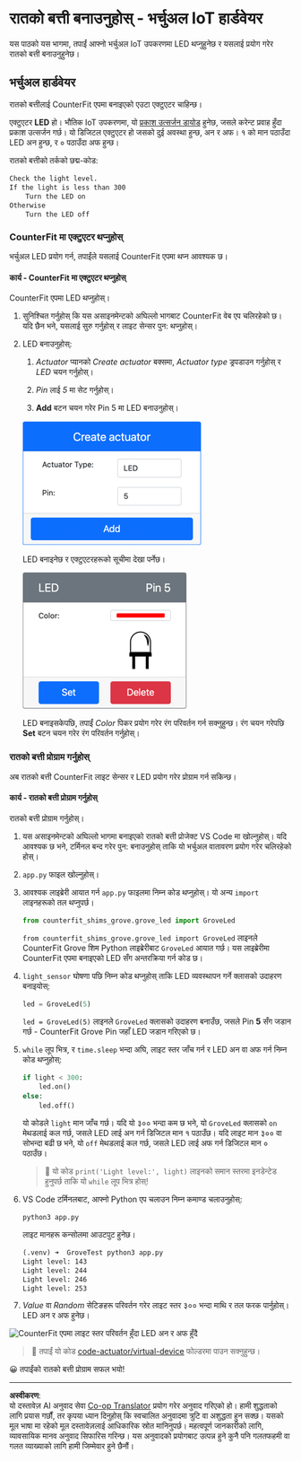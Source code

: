 <!--
CO_OP_TRANSLATOR_METADATA:
{
  "original_hash": "9c640f93263fd9adbfda920739e09feb",
  "translation_date": "2025-08-27T12:49:18+00:00",
  "source_file": "1-getting-started/lessons/3-sensors-and-actuators/virtual-device-actuator.md",
  "language_code": "ne"
}
-->
# रातको बत्ती बनाउनुहोस् - भर्चुअल IoT हार्डवेयर

यस पाठको यस भागमा, तपाईं आफ्नो भर्चुअल IoT उपकरणमा LED थप्नुहुनेछ र यसलाई प्रयोग गरेर रातको बत्ती बनाउनुहुनेछ।

## भर्चुअल हार्डवेयर

रातको बत्तीलाई CounterFit एपमा बनाइएको एउटा एक्टुएटर चाहिन्छ।

एक्टुएटर **LED** हो। भौतिक IoT उपकरणमा, यो [प्रकाश उत्सर्जन डायोड](https://wikipedia.org/wiki/Light-emitting_diode) हुनेछ, जसले करेन्ट प्रवाह हुँदा प्रकाश उत्सर्जन गर्छ। यो डिजिटल एक्टुएटर हो जसको दुई अवस्था हुन्छ, अन र अफ। १ को मान पठाउँदा LED अन हुन्छ, र ० पठाउँदा अफ हुन्छ।

रातको बत्तीको तर्कको छद्म-कोड:

```output
Check the light level.
If the light is less than 300
    Turn the LED on
Otherwise
    Turn the LED off
```

### CounterFit मा एक्टुएटर थप्नुहोस्

भर्चुअल LED प्रयोग गर्न, तपाईंले यसलाई CounterFit एपमा थप्न आवश्यक छ।

#### कार्य - CounterFit मा एक्टुएटर थप्नुहोस्

CounterFit एपमा LED थप्नुहोस्।

1. सुनिश्चित गर्नुहोस् कि यस असाइनमेन्टको अघिल्लो भागबाट CounterFit वेब एप चलिरहेको छ। यदि छैन भने, यसलाई सुरु गर्नुहोस् र लाइट सेन्सर पुन: थप्नुहोस्।

1. LED बनाउनुहोस्:

    1. *Actuator* प्यानको *Create actuator* बक्समा, *Actuator type* ड्रपडाउन गर्नुहोस् र *LED* चयन गर्नुहोस्।

    1. *Pin* लाई *5* मा सेट गर्नुहोस्।

    1. **Add** बटन चयन गरेर Pin 5 मा LED बनाउनुहोस्।

    ![LED सेटिङहरू](../../../../../translated_images/counterfit-create-led.ba9db1c9b8c622a635d6dfae5cdc4e70c2b250635bd4f0601c6cf0bd22b7ba46.ne.png)

    LED बनाइनेछ र एक्टुएटरहरूको सूचीमा देखा पर्नेछ।

    ![LED बनाइएको](../../../../../translated_images/counterfit-led.c0ab02de6d256ad84d9bad4d67a7faa709f0ea83e410cfe9b5561ef0cef30b1c.ne.png)

    LED बनाइसकेपछि, तपाईं *Color* पिकर प्रयोग गरेर रंग परिवर्तन गर्न सक्नुहुन्छ। रंग चयन गरेपछि **Set** बटन चयन गरेर रंग परिवर्तन गर्नुहोस्।

### रातको बत्ती प्रोग्राम गर्नुहोस्

अब रातको बत्ती CounterFit लाइट सेन्सर र LED प्रयोग गरेर प्रोग्राम गर्न सकिन्छ।

#### कार्य - रातको बत्ती प्रोग्राम गर्नुहोस्

रातको बत्ती प्रोग्राम गर्नुहोस्।

1. यस असाइनमेन्टको अघिल्लो भागमा बनाइएको रातको बत्ती प्रोजेक्ट VS Code मा खोल्नुहोस्। यदि आवश्यक छ भने, टर्मिनल बन्द गरेर पुन: बनाउनुहोस् ताकि यो भर्चुअल वातावरण प्रयोग गरेर चलिरहेको होस्।

1. `app.py` फाइल खोल्नुहोस्।

1. आवश्यक लाइब्रेरी आयात गर्न `app.py` फाइलमा निम्न कोड थप्नुहोस्। यो अन्य `import` लाइनहरूको तल थप्नुपर्छ।

    ```python
    from counterfit_shims_grove.grove_led import GroveLed
    ```

    `from counterfit_shims_grove.grove_led import GroveLed` लाइनले CounterFit Grove शिम Python लाइब्रेरीबाट `GroveLed` आयात गर्छ। यस लाइब्रेरीमा CounterFit एपमा बनाइएको LED सँग अन्तरक्रिया गर्न कोड छ।

1. `light_sensor` घोषणा पछि निम्न कोड थप्नुहोस् ताकि LED व्यवस्थापन गर्ने क्लासको उदाहरण बनाइयोस्:

    ```python
    led = GroveLed(5)
    ```

    `led = GroveLed(5)` लाइनले `GroveLed` क्लासको उदाहरण बनाउँछ, जसले Pin **5** सँग जडान गर्छ - CounterFit Grove Pin जहाँ LED जडान गरिएको छ।

1. `while` लूप भित्र, र `time.sleep` भन्दा अघि, लाइट स्तर जाँच गर्न र LED अन वा अफ गर्न निम्न कोड थप्नुहोस्:

    ```python
    if light < 300:
        led.on()
    else:
        led.off()
    ```

    यो कोडले `light` मान जाँच गर्छ। यदि यो ३०० भन्दा कम छ भने, यो `GroveLed` क्लासको `on` मेथडलाई कल गर्छ, जसले LED लाई अन गर्न डिजिटल मान १ पठाउँछ। यदि लाइट मान ३०० वा सोभन्दा बढी छ भने, यो `off` मेथडलाई कल गर्छ, जसले LED लाई अफ गर्न डिजिटल मान ० पठाउँछ।

    > 💁 यो कोड `print('Light level:', light)` लाइनको समान स्तरमा इनडेन्टेड हुनुपर्छ ताकि यो `while` लूप भित्र होस्!

1. VS Code टर्मिनलबाट, आफ्नो Python एप चलाउन निम्न कमाण्ड चलाउनुहोस्:

    ```sh
    python3 app.py
    ```

    लाइट मानहरू कन्सोलमा आउटपुट हुनेछ।

    ```output
    (.venv) ➜  GroveTest python3 app.py 
    Light level: 143
    Light level: 244
    Light level: 246
    Light level: 253
    ```

1. *Value* वा *Random* सेटिङहरू परिवर्तन गरेर लाइट स्तर ३०० भन्दा माथि र तल फरक पार्नुहोस्। LED अन र अफ हुनेछ।

![CounterFit एपमा लाइट स्तर परिवर्तन हुँदा LED अन र अफ हुँदै](../../../../../images/virtual-device-running-assignment-1-1.gif)

> 💁 तपाईं यो कोड [code-actuator/virtual-device](../../../../../1-getting-started/lessons/3-sensors-and-actuators/code-actuator/virtual-device) फोल्डरमा पाउन सक्नुहुन्छ।

😀 तपाईंको रातको बत्ती प्रोग्राम सफल भयो!

---

**अस्वीकरण**:  
यो दस्तावेज़ AI अनुवाद सेवा [Co-op Translator](https://github.com/Azure/co-op-translator) प्रयोग गरेर अनुवाद गरिएको हो। हामी शुद्धताको लागि प्रयास गर्छौं, तर कृपया ध्यान दिनुहोस् कि स्वचालित अनुवादमा त्रुटि वा अशुद्धता हुन सक्छ। यसको मूल भाषा मा रहेको मूल दस्तावेज़लाई आधिकारिक स्रोत मानिनुपर्छ। महत्वपूर्ण जानकारीको लागि, व्यावसायिक मानव अनुवाद सिफारिस गरिन्छ। यस अनुवादको प्रयोगबाट उत्पन्न हुने कुनै पनि गलतफहमी वा गलत व्याख्याको लागि हामी जिम्मेवार हुने छैनौं।